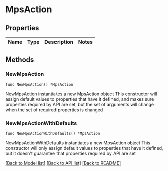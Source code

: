 # MpsAction

## Properties

Name | Type | Description | Notes
------------ | ------------- | ------------- | -------------

## Methods

### NewMpsAction

`func NewMpsAction() *MpsAction`

NewMpsAction instantiates a new MpsAction object
This constructor will assign default values to properties that have it defined,
and makes sure properties required by API are set, but the set of arguments
will change when the set of required properties is changed

### NewMpsActionWithDefaults

`func NewMpsActionWithDefaults() *MpsAction`

NewMpsActionWithDefaults instantiates a new MpsAction object
This constructor will only assign default values to properties that have it defined,
but it doesn't guarantee that properties required by API are set


[[Back to Model list]](../README.md#documentation-for-models) [[Back to API list]](../README.md#documentation-for-api-endpoints) [[Back to README]](../README.md)


